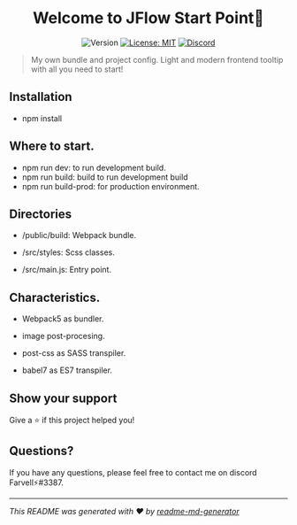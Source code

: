 <h1 align="center">Welcome to JFlow Start Point👋</h1>
<p align="center">
  <img alt="Version" src="https://img.shields.io/badge/version-1.0.3-blue.svg?cacheSeconds=2592000" />
  <a href="#" target="_blank"><img alt="License: MIT" src="https://img.shields.io/badge/License-MIT-green.svg" /></a>
<a href="https://discord.gg/tpNtcJHw" target="_blank"><img src="https://img.shields.io/badge/discord-online-brightgreen.svg" alt="Discord"/></a>
</p>

> My own bundle and project config. Light and modern frontend tooltip with all you need to start!

## Installation

- npm install


## Where to start.

- npm run dev: to run development build.
- npm run build: build to run development build 
- npm run build-prod: for production environment.


## Directories

- /public/build: Webpack bundle.

- /src/styles: Scss classes.

- /src/main.js: Entry point.


## Characteristics.

- Webpack5 as bundler.

- image post-procesing.

- post-css as SASS transpiler.

- babel7 as ES7 transpiler.


## Show your support

Give a ⭐️ if this project helped you!

## Questions?

If you have any questions, please feel free to contact me on discord Farvell⚡#3387.


***
_This README was generated with ❤️ by [readme-md-generator](https://github.com/kefranabg/readme-md-generator)_
